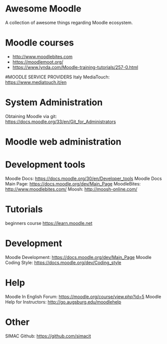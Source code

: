  # Awesome Moodle
 A collection of awesome things regarding Moodle ecosystem.

 # Moodle courses
 * http://www.moodlebites.com
 * https://moodlemoot.org/
 * https://www.lynda.com/Moodle-training-tutorials/257-0.html
 
  #MOODLE SERVICE PROVIDERS
  Italy
MediaTouch: https://www.mediatouch.it/en
 
# System Administration
Obtaining Moodle via git: https://docs.moodle.org/33/en/Git_for_Administrators

# Moodle web administration

# Development tools
Moodle Docs: https://docs.moodle.org/30/en/Developer_tools
Moodle Docs Main Page: https://docs.moodle.org/dev/Main_Page
MoodleBites: http://www.moodlebites.com/
Moosh: http://moosh-online.com/

# Tutorials
beginners course https://learn.moodle.net

# Development
Moodle Development: https://docs.moodle.org/dev/Main_Page
Moodle Coding Style: https://docs.moodle.org/dev/Coding_style

# Help
Moodle In English Forum: https://moodle.org/course/view.php?id=5
Moodle Help for Instructors: http://go.augsburg.edu/moodlehelp

# Other
SIMAC Github: https://github.com/simacit

